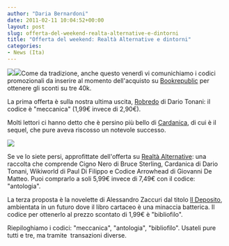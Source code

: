 ```yaml
---
author: "Daria Bernardoni"
date: 2011-02-11 10:04:52+00:00
layout: post
slug: offerta-del-weekend-realta-alternative-e-dintorni
title: "Offerta del weekend: Realtà Alternative e dintorni"
categories:
- News (Ita)
---
```


[![](http://www.40kbooks.com/wp-content/uploads/cover-208x300.jpg)](http://www.bookrepublic.it/book/9788865860496-robredo/)[![](http://www.40kbooks.com/wp-content/uploads/deposito-zaccuri_ok-208x300.jpg)](http://www.bookrepublic.it/book/9788865860465-il-deposito/)Come da tradizione, anche questo venerdì vi comunichiamo i codici promozionali da inserire al momento dell'acquisto su [Bookrepublic](http://www.bookrepublic.it/) per ottenere gli sconti su tre 40k.

La prima offerta è sulla nostra ultima uscita, [Robredo](http://www.bookrepublic.it/book/9788865860496-robredo/) di Dario Tonani: il codice è "meccanica" (1,99€ invece di 2,90€).

Molti lettori ci hanno detto che è persino più bello di [Cardanica](http://www.40kbooks.com/?p=1890), di cui è il sequel, che pure aveva riscosso un notevole successo.

[![](http://www.40kbooks.com/wp-content/uploads/40kCompact_2-realta_ita-208x300.jpg)](http://www.bookrepublic.it/book/9788865860397-realta-alternative/)

Se ve lo siete persi, approfittate dell'offerta su [Realtà Alternative](http://www.bookrepublic.it/book/9788865860397-realta-alternative/): una raccolta che comprende Cigno Nero di Bruce Sterling, Cardanica di Dario Tonani, Wikiworld di Paul Di Filippo e Codice Arrowhead di Giovanni De Matteo. Puoi comprarlo a soli 5,99€ invece di 7,49€ con il codice: "antologia".

La terza proposta è la novelette di Alessandro Zaccuri dal titolo [Il Deposito](http://www.bookrepublic.it/book/9788865860465-il-deposito/), ambientata in un futuro dove il libro cartaceo è una minaccia batterica. Il codice per ottenerlo al prezzo scontato di 1,99€ è "bibliofilo".

Riepiloghiamo i codici: "meccanica", "antologia", "bibliofilo". Usateli pure tutti e tre, ma tramite  transazioni diverse.
